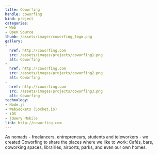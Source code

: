 ```yaml
---
title: Coworfing
handle: coworfing
kind: project
categories:
- Web
- Open Source
thumb: /assets/images/coworfing_logo.png
gallery:
-
  href: http://coworfing.com
  src: /assets/images/projects/coworfing1.png
  alt: Coworfing
-
  href: http://coworfing.com
  src: /assets/images/projects/coworfing2.png
  alt: Coworfing
-
  href: http://coworfing.com
  src: /assets/images/projects/coworfing3.png
  alt: Coworfing
technology:
- Node.js
- WebSockets (Socket.io)
- iOS
- jQuery Mobile
link: http://coworfing.com
---
```


As nomads - freelancers, entrepreneurs, students and teleworkers - we created Coworfing to share the places where we like to work: Cafés, bars, coworking spaces, librairies, airports, parks, and even our own homes.
